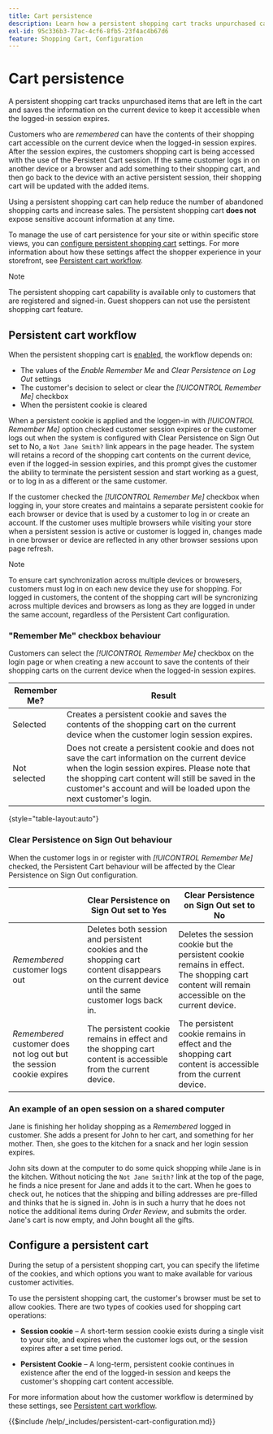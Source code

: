 ```yaml
---
title: Cart persistence
description: Learn how a persistent shopping cart tracks unpurchased cart items and saves the information for the customer's next visit.
exl-id: 95c336b3-77ac-4cf6-8fb5-23f4ac4b67d6
feature: Shopping Cart, Configuration
---
```

# Cart persistence

A persistent shopping cart tracks unpurchased items that are left in the cart and saves the information on the current device to keep it accessible when the logged-in session expires. 

Customers who are _remembered_ can have the contents of their shopping cart accessible on the current device when the logged-in session expires. After the session expires, the customers shopping cart is being accessed with the use of the Persistent Cart session. If the same customer logs in on another device or a browser and add something to their shopping cart, and then go back to the device with an active persistent session, their shopping cart will be updated with the added items.

Using a persistent shopping cart can help reduce the number of abandoned shopping carts and increase sales. The persistent shopping cart **does not** expose sensitive account information at any time.

To manage the use of cart persistence for your site or within specific store views, you can [configure persistent shopping cart](#configure-a-persistent-cart) settings. For more information about how these settings affect the shopper experience in your storefront, see [Persistent cart workflow](#persistent-cart-workflow).

>[!NOTE]
>
>The persistent shopping cart capability is available only to customers that are registered and signed-in. Guest shoppers can not use the persistent shopping cart feature.

## Persistent cart workflow

When the persistent shopping cart is [enabled](#configure-a-persistent-cart), the workflow depends on:

- The values of the _Enable Remember Me_ and _Clear Persistence on Log Out_ settings
- The customer's decision to select or clear the _[!UICONTROL Remember Me]_ checkbox
- When the persistent cookie is cleared

When a persistent cookie is applied and the loggen-in with _[!UICONTROL Remember Me]_ option checked customer session expires or the customer logs out when the system is configured with Clear Persistence on Sign Out set to No, a `Not Jane Smith?` link appears in the page header. The system will retains a record of the shopping cart contents on the current device, even if the logged-in session expiries, and this prompt gives the customer the ability to terminate the persistent session and start working as a guest, or to log in as a different or the same customer. 

If the customer checked the _[!UICONTROL Remember Me]_ checkbox when logging in, your store creates and maintains a separate persistent cookie for each browser or device that is used by a customer to log in or create an account. If the customer uses multiple browsers while visiting your store when a persistent session is active or customer is logged in, changes made in one browser or device are reflected in any other browser sessions upon page refresh.

>[!NOTE]
>
>To ensure cart synchronization across multiple devices or browesers, customers must log in on each new device they use for shopping. For logged in customers, the content of the shopping cart will be syncronizing across multiple devices and browsers as long as they are logged in under the same account, regardless of the Persistent Cart configuration.

### "Remember Me" checkbox behaviour

Customers can select the _[!UICONTROL Remember Me]_ checkbox on the login page or when creating a new account to save the contents of their shopping carts on the current device when the logged-in session expires.

| Remember Me? |  Result |
| ------------ |  ------ |
| Selected |Creates a persistent cookie and saves the contents of the shopping cart on the current device when the customer login session expires. |
| Not selected | Does not create a persistent cookie and does not save the cart information on the current device when the login session expires. Please note that the shopping cart content will still be saved in the customer's account and will be loaded upon the next customer's login. |

{style="table-layout:auto"}

### Clear Persistence on Sign Out behaviour

When the customer logs in or register with _[!UICONTROL Remember Me]_ checked, the Persistent Cart behaviour will be affected by the Clear Persistence on Sign Out configuration.

|  | Clear Persistence on Sign Out set to Yes | Clear Persistence on Sign Out set to No |
| ------ | ------ | ------ |
| _Remembered_ customer logs out | Deletes both session and persistent cookies and the shopping cart content disappears on the current device until the same customer logs back in. | Deletes the session cookie but the persistent cookie remains in effect. The shopping cart content will remain accessible on the current device. |
| _Remembered_ customer does not log out but the session cookie expires | The persistent cookie remains in effect and the shopping cart content is accessible from the current device. | The persistent cookie remains in effect and the shopping cart content is accessible from the current device. |

### An example of an open session on a shared computer

Jane is finishing her holiday shopping as a _Remembered_ logged in customer. She adds a present for John to her cart, and something for her mother. Then, she goes to the kitchen for a snack and her login session expires.

John sits down at the computer to do some quick shopping while Jane is in the kitchen. Without noticing the `Not Jane Smith?` link at the top of the page, he finds a nice present for Jane and adds it to the cart. When he goes to check out, he notices that the shipping and billing addresses are pre-filled and thinks that he is signed in. John is in such a hurry that he does not notice the additional items during _Order Review_, and submits the order. Jane's cart is now empty, and John bought all the gifts.

## Configure a persistent cart

During the setup of a persistent shopping cart, you can specify the lifetime of the cookies, and which options you want to make available for various customer activities.

To use the persistent shopping cart, the customer's browser must be set to allow cookies. There are two types of cookies used for shopping cart operations:

- **Session cookie** – A short-term session cookie exists during a single visit to your site, and expires when the customer logs out, or the session expires after a set time period.

- **Persistent Cookie** – A long-term, persistent cookie continues in existence after the end of the logged-in session and keeps the customer's shopping cart content accessible.

For more information about how the customer workflow is determined by these settings, see [Persistent cart workflow](#persistent-cart-workflow).

{{$include /help/_includes/persistent-cart-configuration.md}}
